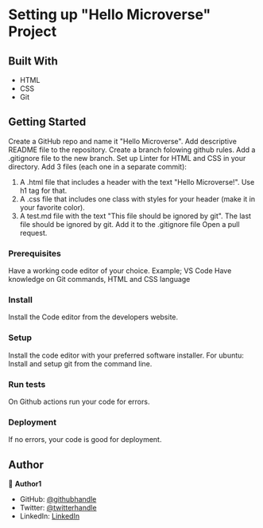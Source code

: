 # Setting up "Hello Microverse" Project

## Built With

- HTML
- CSS
- Git

## Getting Started

Create a GitHub repo and name it "Hello Microverse".
Add descriptive README file to the repository.
Create a branch folowing github rules.
Add a .gitignore file to the new branch.
Set up Linter for HTML and CSS in your directory.
Add 3 files (each one in a separate commit):

1. A .html file that includes a header with the text "Hello Microverse!". Use h1 tag for that.
2. A .css file that includes one class with styles for your header (make it in your favorite color).
3. A test.md file with the text "This file should be ignored by git".
   The last file should be ignored by git. Add it to the .gitignore file
   Open a pull request.

### Prerequisites

Have a working code editor of your choice. Example; VS Code
Have knowledge on Git commands, HTML and CSS language

### Install

Install the Code editor from the developers website.

### Setup

Install the code editor with your preferred software installer.
For ubuntu: Install and setup git from the command line.

### Run tests

On Github actions run your code for errors.

### Deployment

If no errors, your code is good for deployment.

## Author

👤 **Author1**

- GitHub: [@githubhandle](https://github.com/kwambiee)
- Twitter: [@twitterhandle](https://twitter.com/Kwamboka)
- LinkedIn: [LinkedIn](https://linkedin.com/in/joy-kwamboka)

